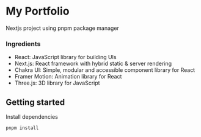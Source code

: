 # My Portfolio
Nextjs project using pnpm package manager

### Ingredients
- React: JavaScript library for building UIs
- Next.js: React framework with hybrid static & server rendering
- Chakra UI: Simple, modular and accessible component library for React
- Framer Motion: Animation library for React
- Three.js: 3D library for JavaScript

## Getting started
Install dependencies
```sh
pnpm install
```
